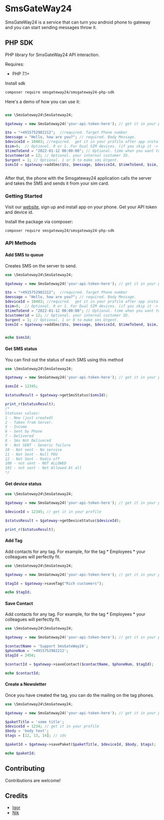 # SmsGateWay24

SmsGateWay24 is a service that can turn you android phone to gateway and you can start sending messages throw it.

## PHP SDK

PHP library for SmsGateWay24 API interaction.

Requires:
* PHP 7.1+

Install sdk 
```bash
composer require smsgateway24/smsgateway24-php-sdk
```

Here's a demo of how you can use it:

```php

use \SmsGateway24\SmsGateway24;

$gateway = new SmsGateway24('your-api-token-here'); // get it in your profile

$to = "+4915752982212";  //required. Target Phone number
$message = "Hello, how are you?"; // required. Body Message. 
$deviceId = 10403; //required.  get it in your profile after app installation on your android
$sim=0;  // Optional. 0 or 1. For Dual SIM devices. (if you skip it -> default sim is  0)
$timeToSend = "2022-01-12 00:00:00"; // Optional. time when you want to send SMS
$customerid = 12; // Optional. your internal customer ID.
$urgent = 1; // Optional. 1 or 0 to make sms Urgent.
$smsId = $gateway->addSms($to, $message, $deviceId, $timeToSend, $sim, $customerid, $urgent);



```

After that, the phone with the Smsgateway24 application calls the server and takes the SMS and sends it from your sim card.


### Getting Started
Visit our [website](https://smsgateway24.com/), sign up and install app on your phone. Get your API token and device id.


Install the package via composer:
```bash
composer require smsgateway24/smsgateway24-php-sdk
```

### API Methods

#### Add SMS to queue

Creates SMS on the server to send.

```php
use \SmsGateway24\SmsGateway24;

$gateway = new SmsGateway24('your-api-token-here'); // get it in your profile

$to = "+4915752982212";  //required. Target Phone number
$message = "Hello, how are you?"; // required. Body Message. 
$deviceId = 10403; //required.  get it in your profile after app installation on your android
$sim=0;  // Optional. 0 or 1. For Dual SIM devices. (if you skip it -> default sim is  0)
$timeToSend = "2022-01-12 00:00:00"; // Optional. time when you want to send SMS
$customerid = 12; // Optional. your internal customer ID.
$urgent = 1; // Optional. 1 or 0 to make sms Urgent.
$smsId = $gateway->addSms($to, $message, $deviceId, $timeToSend, $sim, $customerid, $urgent);


echo $smsId; 
```

#### Get SMS status

You can find out the status of each SMS using this method

```php
use \SmsGateway24\SmsGateway24;

$gateway = new SmsGateway24('your-api-token-here'); // get it in your profile

$smsId = 12345;

$statusResult = $gateway->getSmsStatus($smsId);

print_r($statusResult);
/*
Statuses values: 
1 - New (just created)
2 - Taken from Server.
5 - Income
6 - Sent by Phone
7 - Delivered
8 - Sms Not Delivered
9 - Not SENT - Generic failure
10 - Not sent - No service
11 - Not Sent - Null PDU
12 - Not Sent - Radio off
100 - not sent - NOT ALLOWED
101 - not sent - Not Allowed At all
*/
```

#### Get device status

```php
use \SmsGateway24\SmsGateway24;

$gateway = new SmsGateway24('your-api-token-here'); // get it in your profile

$deviceId = 12345; // get it in your profile

$statusResult = $gateway->getDeviceStatus($deviceId);

print_r($statusResult);
```

#### Add Tag

Add contacts for any tag. For example, for the tag * Employees * your colleagues will perfectly fit.

```php
use \SmsGateway24\SmsGateway24;

$gateway = new SmsGateway24('your-api-token-here'); // get it in your profile

$tagId = $gateway->saveTag("Rich customers");

echo $tagId;
```

#### Save Contact

Add contacts for any tag. For example, for the tag * Employees * your colleagues will perfectly fit.

```php
use \SmsGateway24\SmsGateway24;

$gateway = new SmsGateway24('your-api-token-here'); // get it in your profile

$contactName = 'Support SmsGateWay24';
$phoneNum = '+4915752982212';
$tagId = 2456;

$contactId = $gateway->saveContact($contactName, $phoneNum, $tagId);

echo $contactId;
```

#### Create a Newsletter

Once you have created the tag, you can do the mailing on the tag phones.

```php
use \SmsGateway24\SmsGateway24;

$gateway = new SmsGateway24('your-api-token-here'); // get it in your profile

$paketTitle = 'some title';
$deviceId = 1234; // get it in your profile
$body = 'body text';
$tags = [12, 13, 14]; // ids

$paketId = $gateway->savePaket($paketTitle, $deviceId, $body, $tags);

echo $paketId;
```

## Contributing
Contributions are welcome!

## Credits
* [Igor](https://github.com/underwear/)
* [Nik](https://github.com/nikitospush/)
